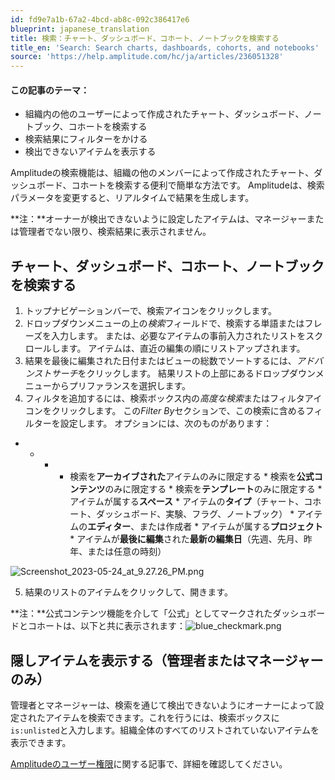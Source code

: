```yaml
---
id: fd9e7a1b-67a2-4bcd-ab8c-092c386417e6
blueprint: japanese_translation
title: 検索：チャート、ダッシュボード、コホート、ノートブックを検索する
title_en: 'Search: Search charts, dashboards, cohorts, and notebooks'
source: 'https://help.amplitude.com/hc/ja/articles/236051328'
---
```

#### この記事のテーマ：

* 組織内の他のユーザーによって作成されたチャート、ダッシュボード、ノートブック、コホートを検索する
* 検索結果にフィルターをかける
* 検出できないアイテムを表示する

Amplitudeの検索機能は、組織の他のメンバーによって作成されたチャート、ダッシュボード、コホートを検索する便利で簡単な方法です。 Amplitudeは、検索パラメータを変更すると、リアルタイムで結果を生成します。

**注：**オーナーが検出できないように設定したアイテムは、マネージャーまたは管理者でない限り、検索結果に表示されません。

## チャート、ダッシュボード、コホート、ノートブックを検索する

1. トップナビゲーションバーで、検索アイコンをクリックします。
2. ドロップダウンメニューの上の*検索*フィールドで、検索する単語またはフレーズを入力します。 または、必要なアイテムの事前入力されたリストをスクロールします。 アイテムは、直近の編集の順にリストアップされます。
3. 結果を最後に編集された日付またはビューの総数でソートするには、*アドバンストサーチ*をクリックします。 結果リストの上部にあるドロップダウンメニューからプリファランスを選択します。
4. フィルタを追加するには、検索ボックス内の*高度な検索*またはフィルタアイコンをクリックします。 この*Filter By*セクションで、この検索に含めるフィルターを設定します。 オプションには、次のものがあります：

* * * * 検索を**アーカイブされた**アイテムのみに限定する
				* 検索を**公式コンテンツ**のみに限定する
				* 検索を**テンプレート**のみに限定する
				* アイテムが属する**スペース**
				* アイテムの**タイプ**（チャート、コホート、ダッシュボード、実験、フラグ、ノートブック）
				* アイテムの**エディター**、または作成者
				* アイテムが属する**プロジェクト**
				* アイテムが**最後に編集**された**最新の編集日**（先週、先月、昨年、または任意の時刻）

![Screenshot_2023-05-24_at_9.27.26_PM.png](/docs/output/img/jp/screenshot-2023-05-24-at-9-27-26-pm-png.png)

5. 結果のリストのアイテムをクリックして、開きます。

**注：**公式コンテンツ機能を介して「公式」としてマークされたダッシュボードとコホートは、以下と共に表示されます：![blue_checkmark.png](/docs/output/img/jp/blue-checkmark-png.png)

## 隠しアイテムを表示する（管理者またはマネージャーのみ）

管理者とマネージャーは、検索を通じて検出できないようにオーナーによって設定されたアイテムを検索できます。これを行うには、検索ボックスに`is:unlisted`と入力します。組織全体のすべてのリストされていないアイテムを表示できます。

[Amplitudeのユーザー権限](/docs/admin/account-management/user-roles-permissions)に関する記事で、詳細を確認してください。
